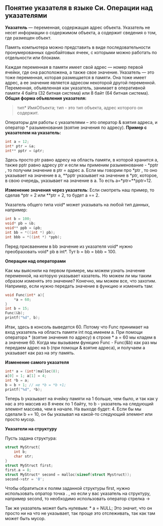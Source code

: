 ## Понятие указателя в языке Си. Операции над указателями

**Указатель** — переменная, содержащая адрес объекта. Указатель не несет информации о содержимом объекта, а содержит сведения о том, где размещен объект. 

Память компьютера можно представить в виде последовательности пронумерованных однобайтовых ячеек, с которыми можно работать по отдельности или блоками.

Каждая переменная в памяти имеет свой адрес — номер первой ячейки, где она расположена, а также свое значение. Указатель — это тоже переменная, которая размещается в памяти. Она тоже имеет адрес, а ее значение является адресом некоторой другой переменной. Переменная, объявленная как указатель, занимает в оперативной памяти 4 байта (32 битная система) или 8 байт (64 битная система). 
**Общая форма объявления указателя:**
>тип* ИмяОбъекта;
тип - это тип объекта, адрес которого он содержит.

Операторы для работы с указателями – это оператор & взятия адреса, и оператор * разыменования (взятие значения по адресу). 
**Пример с указателем на указатель:**
```c
int a = 12;
int* ptr = &a;
int** pptr = &ptr;
```
Здесь просто ptr равно адресу на область памяти, в которой хранится а, также pptr равно адресу ptr и если мы применим разыменование - *pptr , то получим значение в ptr = адрес а. Если мы говорим про *ptr , то оно указывает на значение в а,  **pptr указывает на значение в *ptr, которое, в свою очередь, указывает на значение в а. То есть а=*ptr=**pptr=12.

**Изменение значения через указатель**:
Если смотреть наш пример, то сделав *ptr = 2 или **ptr = 2, то будет а == 2.
	
Указатель общего типа void* может указывать на любой тип данных, например:
```c
int b = 100;
void* pb = &b;
void** ppb = &pb;
int bb = *((int *) pb);
int bbb = *((int *) *ppb);
```
Перед присваением в bb значение из указателя void* нужно преобразовать void* pb в int*. Тут b = bb = bbb = 100.

**Операции над операторами**

Как мы выяснили на первом примере, мы можем узнать значение переменной, на которую указывает казатель. Но можем ли мы таким образом изменять это значение? Конечно, мы можем все, что захотим. 
Например, если нужно передать значение в функцию и изменить там:
```c
void Func(int* a){
	*a = 60;
}
int b = 15;
Func(&b);
printf("%d", b);
```
Итак, здесь в консоль выведется 60. Потому что Func принимает на вход указатель на область памяти int под именем а. При помощи оператора * (взятие значения по адресу) в строке * а = 60 мы кладем в а значение 60. Когда мы вызываем функцию Func - Func(&b) как раз мы передаем адрес на b (при помощи & взятие адреса), и получаем а указывает как раз на эту память.

**Изменение самого указателя**
```c
int* a = (int*)malloc(8);
a[0] = 1; a[1] = 4;
int *b = a;
b = b + 1; // не *b = *b +1;
printf("%d", *b);
```
Теперь b указывает на ячейку памяти на 1 больше, чем было, и так как у нас а это массив из 8 ячеек по 1 байту, то b - указатель на следующий элемент массива, чем в начале. На выходе будет: 4. Если бы мы сделали b += 10, он бы указывал на какой-то следующий элемент или просто мусор.

**Указатели на структуру**

Пусть задана структура:
```c
struct MyStruct{
	int b;
	char str;
}
struct MyStruct first;
first.a = 8;
struct MyStruct* second = malloc(sizeof(struct Mystruct));
second->str = '0';
```
Чтобы обратиться к полям заданной структуры first, нужно использовать опратор точка . , но если у вас указатель на структуру, например second, то необходимо использовать оператор стрелка ->

Так же указатель может быть нулевым: * a = NULL; Это значит, что он просто ни на что не указывает, так проще это отслеживать, так как там может быть мусор.
